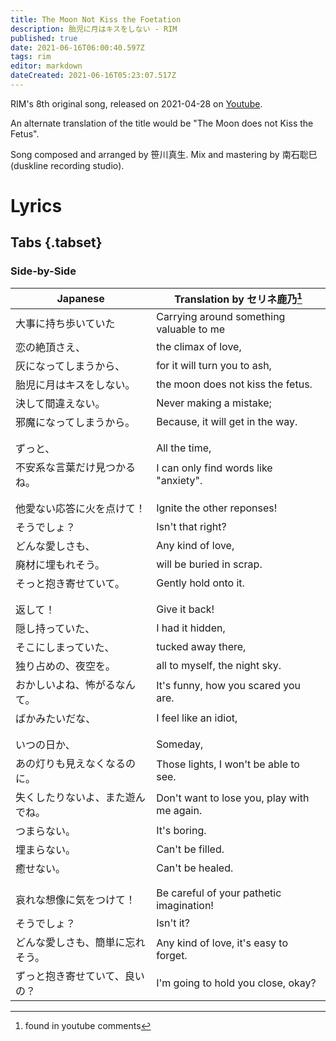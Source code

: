 ```yaml
---
title: The Moon Not Kiss the Foetation
description: 胎児に月はキスをしない - RIM
published: true
date: 2021-06-16T06:00:40.597Z
tags: rim
editor: markdown
dateCreated: 2021-06-16T05:23:07.517Z
---
```


RIM's 8th original song, released on 2021-04-28 on [Youtube](https://www.youtube.com/watch?v=-dAz7Se-umM).

An alternate translation of the title would be "The Moon does not Kiss the Fetus".

Song composed and arranged by 笹川真生. Mix and mastering by 南石聡巳 (duskline recording studio).

# Lyrics

## Tabs {.tabset}

### Side-by-Side
|Japanese|Translation by セリネ鹿乃[^1]|
|--------|------------------------|
|大事に持ち歩いていた|Carrying around something valuable to me|
|恋の絶頂さえ、|the climax of love,|
|灰になってしまうから、|for it will turn you to ash,|
|胎児に月はキスをしない。|the moon does not kiss the fetus.|
|決して間違えない。|Never making a mistake;|
|邪魔になってしまうから。|Because, it will get in the way.|
| | |
| | |
|ずっと、|All the time,|
|不安系な言葉だけ見つかるね。|I can only find words like "anxiety".|
| | |
| | |
|他愛ない応答に火を点けて！|Ignite the other reponses!|
|そうでしょ？|Isn't that right?|
|どんな愛しさも、|Any kind of love,|
|廃材に埋もれそう。|will be buried in scrap.|
|そっと抱き寄せていて。|Gently hold onto it.|
| | |
| | |
|返して！|Give it back!|
|隠し持っていた、|I had it hidden,|
|そこにしまっていた、|tucked away there,|
|独り占めの、夜空を。|all to myself, the night sky.|
|おかしいよね、怖がるなんて。|It's funny, how you scared you are.|
|ばかみたいだな、|I feel like an idiot,|
| | |
| | |
|いつの日か、|Someday,|
|あの灯りも見えなくなるのに。|Those lights, I won't be able to see.|
|失くしたりないよ、また遊んでね。|Don't want to lose you, play with me again.|
|つまらない。|It's boring.|
|埋まらない。|Can't be filled.|
|癒せない。|Can't be healed.|
| | |
| | |
|哀れな想像に気をつけて！|Be careful of your pathetic imagination!|
|そうでしょ？|Isn't it?|
|どんな愛しさも、簡単に忘れそう。|Any kind of love, it's easy to forget.|
|ずっと抱き寄せていて、良いの？|I'm going to hold you close, okay?|

[^1]: found in youtube comments
